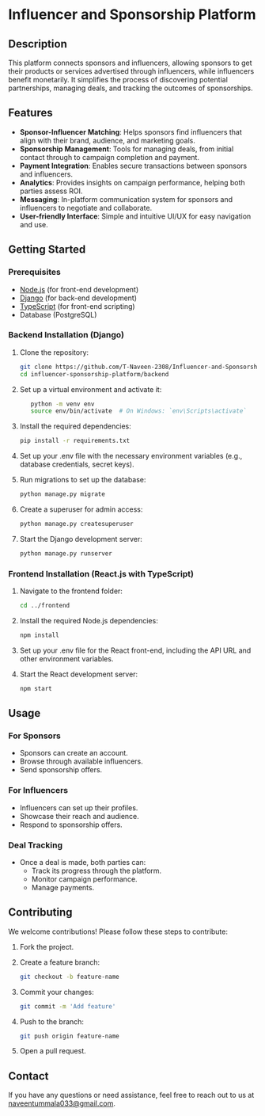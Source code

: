 # Influencer and Sponsorship Platform

## Description

This platform connects sponsors and influencers, allowing sponsors to get their products or services advertised through influencers, while influencers benefit monetarily. It simplifies the process of discovering potential partnerships, managing deals, and tracking the outcomes of sponsorships.

## Features

- **Sponsor-Influencer Matching**: Helps sponsors find influencers that align with their brand, audience, and marketing goals.
- **Sponsorship Management**: Tools for managing deals, from initial contact through to campaign completion and payment.
- **Payment Integration**: Enables secure transactions between sponsors and influencers.
- **Analytics**: Provides insights on campaign performance, helping both parties assess ROI.
- **Messaging**: In-platform communication system for sponsors and influencers to negotiate and collaborate.
- **User-friendly Interface**: Simple and intuitive UI/UX for easy navigation and use.

## Getting Started

### Prerequisites

- [Node.js](https://nodejs.org/) (for front-end development)
- [Django](https://www.djangoproject.com/) (for back-end development)
- [TypeScript](https://www.typescriptlang.org/) (for front-end scripting)
- Database (PostgreSQL)

### Backend Installation (Django)

1. Clone the repository:
   ```bash
   git clone https://github.com/T-Naveen-2308/Influencer-and-Sponsorship-Platform.git
   cd influencer-sponsorship-platform/backend
   ```

2. Set up a virtual environment and activate it:
   ```bash
      python -m venv env
      source env/bin/activate  # On Windows: `env\Scripts\activate`
   ```

3. Install the required dependencies:
   ```bash
   pip install -r requirements.txt
   ```

4. Set up your .env file with the necessary environment variables (e.g., database credentials, secret keys).

5. Run migrations to set up the database:
   ```bash
   python manage.py migrate
   ```

6. Create a superuser for admin access:
   ```bash
   python manage.py createsuperuser
   ```

7. Start the Django development server:
   ```bash
   python manage.py runserver
   ```

### Frontend Installation (React.js with TypeScript)

1. Navigate to the frontend folder:
   ```bash
   cd ../frontend
   ```

2. Install the required Node.js dependencies:
   ```bash
   npm install
   ```

3. Set up your .env file for the React front-end, including the API URL and other environment variables.

4. Start the React development server:
   ```bash
   npm start
   ```

## Usage

### For Sponsors
- Sponsors can create an account.
- Browse through available influencers.
- Send sponsorship offers.

### For Influencers
- Influencers can set up their profiles.
- Showcase their reach and audience.
- Respond to sponsorship offers.

### Deal Tracking
- Once a deal is made, both parties can:
  - Track its progress through the platform.
  - Monitor campaign performance.
  - Manage payments.


## Contributing

We welcome contributions! Please follow these steps to contribute:

1. Fork the project.
   
2. Create a feature branch:
   ```bash
   git checkout -b feature-name
   ```

3. Commit your changes:
   ```bash
   git commit -m 'Add feature'
   ```

4. Push to the branch:
   ```bash
   git push origin feature-name
   ```
   
5. Open a pull request.

## Contact

If you have any questions or need assistance, feel free to reach out to us at [naveentummala033@gmail.com](mailto:naveentummala033@gmail.com).
